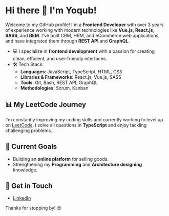 # Hi there 👋 I'm Yoqub!

Welcome to my GitHub profile! I'm a **Frontend Developer** with over 3 years of experience working with modern technologies like **Vue.js**, **React.js**, **SASS**, and **BEM**. I've built CRM, HRM, and eCommerce web applications, and have integrated them through **REST API** and **GraphQL**. 

- 💻 I specialize in **frontend development** with a passion for creating clean, efficient, and user-friendly interfaces.
- 🛠️ Tech Stack: 
  - **Languages**: JavaScript, TypeScript, HTML, CSS
  - **Libraries & Frameworks**: React.js, Vue.js, SASS
  - **Tools**: Git, Bash, REST API, GraphQL
  - **Methodologies**: Scrum, Kanban

## 📊 My LeetCode Journey
I'm constantly improving my coding skills and currently working to level up on [LeetCode](https://leetcode.com/ys-yoqub). I solve all questions in **TypeScript** and enjoy tackling challenging problems.

## 🎯 Current Goals
- Building an **online platform** for selling goods.
- Strengthening my **Programming** and **Architecture designing** knowledge.

## 🚀 Get in Touch
- [LinkedIn](https://linkedin.com/in/ys-yoqub)

Thanks for stopping by! 😊
